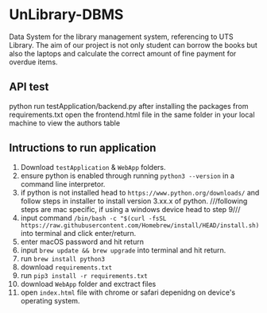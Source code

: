 # UnLibrary-DBMS
Data System for the library management system, referencing to UTS Library. The aim of our project is not only student can borrow the books but also the laptops and calculate the correct amount of fine payment for overdue items.

## API test
python run testApplication/backend.py after installing the packages from requirements.txt
open the frontend.html file in the same folder in your local machine to view the authors table

## Intructions to run application
1. Download ```testApplication``` & ```WebApp``` folders.
2. ensure python is enabled through running ```python3 --version``` in a command line interpretor.
3. if python is not installed head to ```https://www.python.org/downloads/``` and follow steps in installer to install version 3.xx.x of python.
///following steps are mac specific, if using a windows device head to step 9///
4. input command ```/bin/bash -c "$(curl -fsSL https://raw.githubusercontent.com/Homebrew/install/HEAD/install.sh)``` into terminal and click enter/return.
5. enter macOS password and hit return
6. input ```brew update && brew upgrade``` into terminal and hit return.
7. run ```brew install python3```
8. download ```requirements.txt```
9. run ```pip3 install -r requirements.txt```
10. download ```WebApp``` folder and exctract files
11. open ```index.html``` file with chrome or safari depenidng on device's operating system.
